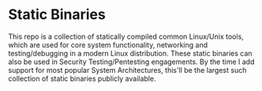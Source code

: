 # Static Binaries
This repo is a collection of statically compiled common Linux/Unix tools, which are used for core system functionality, networking and testing/debugging in a modern Linux distribution. These static binaries can also be used in Security Testing/Pentesting engagements. By the time I add support for most popular System Architectures, this'll be the largest such collection of static binaries publicly available.
